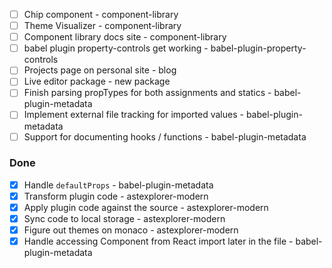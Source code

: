 - [ ] Chip component - component-library
- [ ] Theme Visualizer - component-library
- [ ] Component library docs site - component-library
- [ ] babel plugin property-controls get working -
      babel-plugin-property-controls
- [ ] Projects page on personal site - blog
- [ ] Live editor package - new package
- [ ] Finish parsing propTypes for both assignments and statics -
      babel-plugin-metadata
- [ ] Implement external file tracking for imported values -
      babel-plugin-metadata
- [ ] Support for documenting hooks / functions - babel-plugin-metadata

### Done

- [x] Handle `defaultProps` - babel-plugin-metadata
- [x] Transform plugin code - astexplorer-modern
- [x] Apply plugin code against the source - astexplorer-modern
- [x] Sync code to local storage - astexplorer-modern
- [x] Figure out themes on monaco - astexplorer-modern
- [x] Handle accessing Component from React import later in the file -
      babel-plugin-metadata
